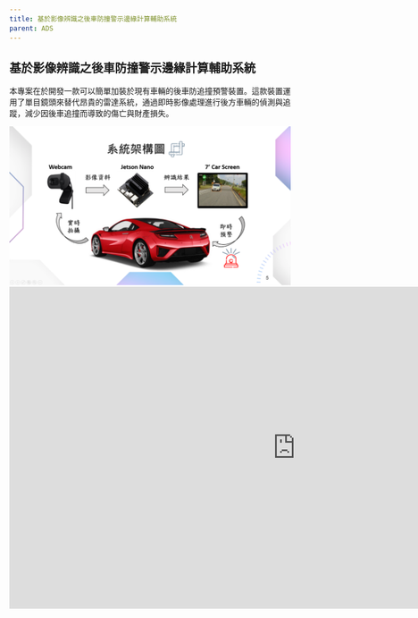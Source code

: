 ```yaml
---
title: 基於影像辨識之後車防撞警示邊緣計算輔助系統
parent: ADS
---
```


## 基於影像辨識之後車防撞警示邊緣計算輔助系統<br>
<div class="container">
  <div class="text">
    <p>本專案在於開發一款可以簡單加裝於現有車輛的後車防追撞預警裝置。這款裝置運用了單目鏡頭來替代昂貴的雷達系統，通過即時影像處理進行後方車輛的偵測與追蹤，減少因後車追撞而導致的傷亡與財產損失。</p>
    
  </div>
  <div class="image">
    <img src="../../images/Image-Based.png" alt="系統架構圖">
  </div>
</div>


<iframe width="1024" height="576" src="https://www.youtube.com/embed/Mpxi3kbZOAc" frameborder="0" allow="accelerometer; autoplay; clipboard-write; encrypted-media; gyroscope; picture-in-picture" allowfullscreen></iframe>
